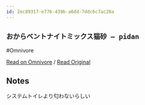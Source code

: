 ```yaml
---
id: 2ec89317-e776-439b-a6dd-7ddc6c7ac20a
---
```


## `おからベントナイトミックス猫砂 – pidan`
#Omnivore

[Read on Omnivore](https://omnivore.app/me/https-pidan-jp-pages-e-3-81-8-a-e-3-81-8-b-e-3-82-89-e-3-83-99-e-19132f89687) / [Read Original](https://pidan.jp/pages/%E3%81%8A%E3%81%8B%E3%82%89%E3%83%99%E3%83%B3%E3%83%88%E3%83%8A%E3%82%A4%E3%83%88%E3%83%9F%E3%83%83%E3%82%AF%E3%82%B9%E7%8C%AB%E7%A0%82?ad_id=120206181460390647&campaign_id=120206179582710647)

## Notes

システムトイレより匂わないらしい


